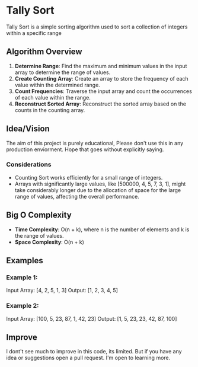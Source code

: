 # Tally Sort

Tally Sort is a simple sorting algorithm used to sort a collection of integers within a specific range

## Algorithm Overview

1. **Determine Range**: Find the maximum and minimum values in the input array to determine the range of values.
2. **Create Counting Array**: Create an array to store the frequency of each value within the determined range.
3. **Count Frequencies**: Traverse the input array and count the occurrences of each value within the range.
4. **Reconstruct Sorted Array**: Reconstruct the sorted array based on the counts in the counting array.

## Idea/Vision

The aim of this project is purely educational,
Please don't use this in any production enviorment.
Hope that goes without explicitly saying.

### Considerations

- Counting Sort works efficiently for a small range of integers.
- Arrays with significantly large values, like [500000, 4, 5, 7, 3, 1], might take considerably longer due to the
  allocation of space for the large range of values, affecting the overall performance.

## Big O Complexity

- **Time Complexity**: O(n + k), where n is the number of elements and k is the range of values.
- **Space Complexity**: O(n + k)

## Examples

### Example 1:

Input Array: [4, 2, 5, 1, 3]
Output: [1, 2, 3, 4, 5]

### Example 2:

Input Array: [100, 5, 23, 87, 1, 42, 23]
Output: [1, 5, 23, 23, 42, 87, 100]

## Improve

I dont't see much to improve in this code, its limited.
But if you have any idea or suggestions open a pull request.
I'm open to learning more.
